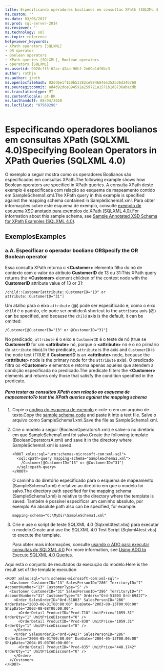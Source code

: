 ```yaml
---
title: Especificando operadores boolianos em consultas XPath (SQLXML 4,0) | Microsoft Docs
ms.custom: ''
ms.date: 03/06/2017
ms.prod: sql-server-2014
ms.reviewer: ''
ms.technology: xml
ms.topic: reference
helpviewer_keywords:
- XPath operators [SQLXML]
- OR operator
- Boolean operators
- XPath queries [SQLXML], Boolean operators
- operators [SQLXML]
ms.assetid: 9928cff5-62ac-42aa-96bf-2e09a1df0bc3
author: rothja
ms.author: jroth
ms.openlocfilehash: 02dd6e1f120b53382ce984684ea352b36d34b768
ms.sourcegitcommit: ad4d92dce894592a259721a1571b1d8736abacdb
ms.translationtype: MT
ms.contentlocale: pt-BR
ms.lasthandoff: 08/04/2020
ms.locfileid: "87569290"
---
```

# <a name="specifying-boolean-operators-in-xpath-queries-sqlxml-40"></a><span data-ttu-id="6c405-102">Especificando operadores boolianos em consultas XPath (SQLXML 4.0)</span><span class="sxs-lookup"><span data-stu-id="6c405-102">Specifying Boolean Operators in XPath Queries (SQLXML 4.0)</span></span>
  <span data-ttu-id="6c405-103">O exemplo a seguir mostra como os operadores Boolianos são especificados em consultas XPath.</span><span class="sxs-lookup"><span data-stu-id="6c405-103">The following example shows how Boolean operators are specified in XPath queries.</span></span> <span data-ttu-id="6c405-104">A consulta XPath deste exemplo é especificada com relação ao esquema de mapeamento contido em SampleSchema1.xml.</span><span class="sxs-lookup"><span data-stu-id="6c405-104">The XPath query in this example is specified against the mapping schema contained in SampleSchema1.xml.</span></span> <span data-ttu-id="6c405-105">Para obter informações sobre este esquema de exemplo, consulte [exemplo de esquema XSD anotado para exemplos de XPath &#40;SQLXML 4,0&#41;](sample-annotated-xsd-schema-for-xpath-examples-sqlxml-4-0.md).</span><span class="sxs-lookup"><span data-stu-id="6c405-105">For information about this sample schema, see [Sample Annotated XSD Schema for XPath Examples &#40;SQLXML 4.0&#41;](sample-annotated-xsd-schema-for-xpath-examples-sqlxml-4-0.md).</span></span>  
  
## <a name="examples"></a><span data-ttu-id="6c405-106">Exemplos</span><span class="sxs-lookup"><span data-stu-id="6c405-106">Examples</span></span>  
  
### <a name="a-specify-the-or-boolean-operator"></a><span data-ttu-id="6c405-107">a.</span><span class="sxs-lookup"><span data-stu-id="6c405-107">A.</span></span> <span data-ttu-id="6c405-108">Especificar o operador booliano OR</span><span class="sxs-lookup"><span data-stu-id="6c405-108">Specify the OR Boolean operator</span></span>  
 <span data-ttu-id="6c405-109">Essa consulta XPath retorna o **\<Customer>** elemento filho do nó de contexto com o valor do atributo **CustomerID** de 13 ou 31:</span><span class="sxs-lookup"><span data-stu-id="6c405-109">This XPath query returns the **\<Customer>** element children of the context node with the **CustomerID** attribute value of 13 or 31:</span></span>  
  
```  
/child::Customer[attribute::CustomerID="13" or attribute::CustomerID="31"]  
```  
  
 <span data-ttu-id="6c405-110">Um atalho para o eixo `attribute` (@) pode ser especificado e, como o eixo `child` é o padrão, ele pode ser omitido:</span><span class="sxs-lookup"><span data-stu-id="6c405-110">A shortcut to the `attribute` axis (@) can be specified, and because the `child` axis is the default, it can be omitted:</span></span>  
  
```  
/Customer[@CustomerID="13" or @CustomerID="31"]  
```  
  
 <span data-ttu-id="6c405-111">No predicado, `attribute` é o eixo e `CustomerID` é o teste de nó (true se **CustomerID** for um **\<attribute>** nó, porque o **\<attribute>** nó é o nó primário do `attribute` eixo).</span><span class="sxs-lookup"><span data-stu-id="6c405-111">In the predicate, `attribute` is the axis and `CustomerID` is the node test (TRUE if **CustomerID** is an **\<attribute>** node, because the **\<attribute>** node is the primary node for the `attribute` axis).</span></span> <span data-ttu-id="6c405-112">O predicado filtra os **\<Customer>** elementos e retorna apenas aqueles que atendem à condição especificada no predicado.</span><span class="sxs-lookup"><span data-stu-id="6c405-112">The predicate filters the **\<Customer>** elements and returns only those that satisfy the condition specified in the predicate.</span></span>  
  
##### <a name="to-test-the-xpath-queries-against-the-mapping-schema"></a><span data-ttu-id="6c405-113">Para testar as consultas XPath com relação ao esquema de mapeamento</span><span class="sxs-lookup"><span data-stu-id="6c405-113">To test the XPath queries against the mapping schema</span></span>  
  
1.  <span data-ttu-id="6c405-114">Copie o [código do esquema de exemplo](sample-annotated-xsd-schema-for-xpath-examples-sqlxml-4-0.md) e cole-o em um arquivo de texto.</span><span class="sxs-lookup"><span data-stu-id="6c405-114">Copy the [sample schema code](sample-annotated-xsd-schema-for-xpath-examples-sqlxml-4-0.md) and paste it into a text file.</span></span> <span data-ttu-id="6c405-115">Salve o arquivo como SampleSchema1.xml.</span><span class="sxs-lookup"><span data-stu-id="6c405-115">Save the file as SampleSchema1.xml.</span></span>  
  
2.  <span data-ttu-id="6c405-116">Crie o modelo a seguir (BooleanOperatorsA.xml) e salve-o no diretório em que SampleSchema1.xml foi salvo.</span><span class="sxs-lookup"><span data-stu-id="6c405-116">Create the following template (BooleanOperatorsA.xml) and save it in the directory where SampleSchema1.xml is saved.</span></span>  
  
    ```  
    <ROOT xmlns:sql="urn:schemas-microsoft-com:xml-sql">  
      <sql:xpath-query mapping-schema="SampleSchema1.xml">  
        /Customer[@CustomerID="13" or @CustomerID="31"]  
      </sql:xpath-query>  
    </ROOT>  
    ```  
  
     <span data-ttu-id="6c405-117">O caminho do diretório especificado para o esquema de mapeamento (SampleSchema1.xml) é relativo ao diretório em que o modelo foi salvo.</span><span class="sxs-lookup"><span data-stu-id="6c405-117">The directory path specified for the mapping schema (SampleSchema1.xml) is relative to the directory where the template is saved.</span></span> <span data-ttu-id="6c405-118">Também é possível especificar um caminho absoluto, por exemplo:</span><span class="sxs-lookup"><span data-stu-id="6c405-118">An absolute path also can be specified, for example:</span></span>  
  
    ```  
    mapping-schema="C:\MyDir\SampleSchema1.xml"  
    ```  
  
3.  <span data-ttu-id="6c405-119">Crie e use o script de teste SQLXML 4.0 (Sqlxml4test.vbs) para executar o modelo.</span><span class="sxs-lookup"><span data-stu-id="6c405-119">Create and use the SQLXML 4.0 Test Script (Sqlxml4test.vbs) to execute the template.</span></span>  
  
     <span data-ttu-id="6c405-120">Para obter mais informações, consulte [usando o ADO para executar consultas do SQLXML 4,0](../../sqlxml/using-ado-to-execute-sqlxml-4-0-queries.md).</span><span class="sxs-lookup"><span data-stu-id="6c405-120">For more information, see [Using ADO to Execute SQLXML 4.0 Queries](../../sqlxml/using-ado-to-execute-sqlxml-4-0-queries.md).</span></span>  
  
 <span data-ttu-id="6c405-121">Aqui está o conjunto de resultados da execução do modelo:</span><span class="sxs-lookup"><span data-stu-id="6c405-121">Here is the result set of the template execution:</span></span>  
  
```  
<ROOT xmlns:sql="urn:schemas-microsoft-com:xml-sql">  
  <Customer CustomerID="13" SalesPersonID="286" TerritoryID="7" AccountNumber="13" CustomerType="S" />   
  <Customer CustomerID="31" SalesPersonID="286" TerritoryID="7" AccountNumber="31" CustomerType="S" Orders="Ord-51803 Ord-69427">  
    <Order SalesOrderID="Ord-51803" SalesPersonID="286" OrderDate="2003-08-01T00:00:00" DueDate="2003-08-13T00:00:00" ShipDate="2003-08-08T00:00:00">  
      <OrderDetail ProductID="Prod-718" UnitPrice="1059.31" OrderQty="1" UnitPriceDiscount="0" />   
      <OrderDetail ProductID="Prod-838" UnitPrice="1059.31" OrderQty="1" UnitPriceDiscount="0" />   
    </Order>  
    <Order SalesOrderID="Ord-69427" SalesPersonID="286" OrderDate="2004-05-01T00:00:00" DueDate="2004-05-13T00:00:00" ShipDate="2004-05-08T00:00:00">  
      <OrderDetail ProductID="Prod-835" UnitPrice="440.1742" OrderQty="1" UnitPriceDiscount="0" />   
    </Order>  
  </Customer>  
</ROOT>  
```  
  
  
